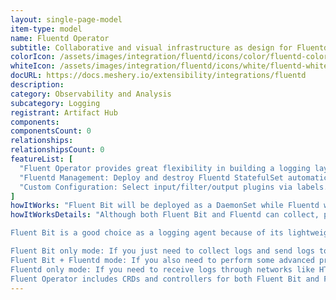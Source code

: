```yaml
---
layout: single-page-model
item-type: model
name: Fluentd Operator
subtitle: Collaborative and visual infrastructure as design for Fluentd Operator
colorIcon: /assets/images/integration/fluentd/icons/color/fluentd-color.svg
whiteIcon: /assets/images/integration/fluentd/icons/white/fluentd-white.svg
docURL: https://docs.meshery.io/extensibility/integrations/fluentd
description: 
category: Observability and Analysis
subcategory: Logging
registrant: Artifact Hub
components: 
componentsCount: 0
relationships: 
relationshipsCount: 0
featureList: [
  "Fluent Operator provides great flexibility in building a logging layer based on Fluent Bit and Fluentd.",
  "Fluentd Management: Deploy and destroy Fluentd StatefulSet automatically.",
  "Custom Configuration: Select input/filter/output plugins via labels."
]
howItWorks: "Fluent Bit will be deployed as a DaemonSet while Fluentd will be deployed as a StatefulSet. "
howItWorksDetails: "Although both Fluent Bit and Fluentd can collect, process(parse and filter) and then forward log to the final destinations, still they have strengths in different aspects.

Fluent Bit is a good choice as a logging agent because of its lightweight and efficiency, while Fluentd is more powerful to perform advanced processing on logs because of its rich plugins.

Fluent Bit only mode: If you just need to collect logs and send logs to the final destinations, all you need is Fluent Bit.
Fluent Bit + Fluentd mode: If you also need to perform some advanced processing on the logs collected or send to more sinks, then you also need Fluentd.
Fluentd only mode: If you need to receive logs through networks like HTTP or Syslog and then process and send the log to the final sinks, you only need Fluentd.
Fluent Operator includes CRDs and controllers for both Fluent Bit and Fluentd which allows you to config your log processing pipelines in the 3 modes mentioned above as you wish."
---
```

